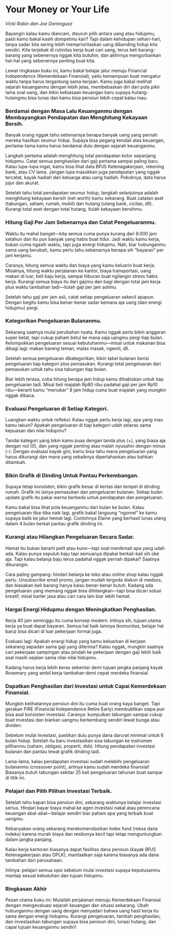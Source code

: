 # Your Money or Your Life
*Vicki Robin dan Joe Dominguez*

Bayangin kalau kamu diancam, disuruh pilih antara uang atau hidupmu, pasti kamu bakal kasih dompetmu kan? Tapi dalam kehidupan sehari-hari, tanpa sadar kita sering lebih memprioritaskan uang dibanding hidup kita sendiri. Kita terjebak di rutinitas kerja buat cari uang, terus beli barang-barang yang sebenernya nggak kita butuhin, dan akhirnya mengorbankan hal-hal yang sebenernya penting buat kita.

Lewat ringkasan buku ini, kamu bakal belajar jalur menuju Financial Independence (Kemerdekaan Finansial), yaitu kemampuan buat mengatur waktu tanpa harus tergantung sama kerjaan. Kamu juga bakal melihat sejarah keuanganmu dengan lebih jelas, membebaskan diri dari pola pikir lama soal uang, dan bikin kebiasaan keuangan baru supaya hutang-hutangmu bisa lunas dan kamu bisa pensiun lebih cepat kalau mau.

### Berdamai dengan Masa Lalu Keuanganmu dengan Membayangkan Pendapatan dan Menghitung Kekayaan Bersih.
Banyak orang nggak tahu sebenarnya berapa banyak uang yang pernah mereka hasilkan seumur hidup. Supaya bisa pegang kendali atas keuangan, pertama-tama kamu harus berdamai dulu dengan sejarah keuanganmu.

Langkah pertama adalah menghitung total pendapatan kotor sepanjang hidupmu. Catat semua penghasilan dari gaji pertama sampai paling baru. Kalau lupa-lupa ingat, kamu bisa lihat data BPJS Ketenagakerjaan, rekening bank, atau CV lama. Jangan lupa masukkan juga pendapatan yang nggak tercatat, kayak hadiah dari keluarga atau uang hadiah. Pokoknya, data harus jujur dan akurat.

Setelah tahu total pendapatan seumur hidup, langkah selanjutnya adalah menghitung kekayaan bersih (net worth) kamu sekarang. Buat catatan aset (tabungan, saham, rumah, mobil) dan hutang (utang bank, cicilan, dll). Kurangi total aset dengan total hutang, itulah kekayaan bersihmu.

### Hitung Gaji Per Jam Sebenarnya dan Catat Pengeluaranmu.
Waktu itu mahal banget—kita semua cuma punya kurang dari 9.000 jam setahun dan itu pun banyak yang habis buat tidur. Jadi waktu kamu kerja, bukan cuma ngasih waktu, tapi juga energi hidupmu. Nah, biar hubunganmu sama uang berubah, kamu perlu tahu sebenarnya berapa sih “bayaran” per jam kerjamu.

Caranya, hitung semua waktu dan biaya yang kamu keluarin buat kerja. Misalnya, hitung waktu perjalanan ke kantor, biaya transportasi, uang makan di luar, beli baju kerja, sampai hiburan buat ngilangin stress habis kerja. Kurangi semua biaya itu dari gajimu dan bagi dengan total jam kerja plus waktu tambahan tadi—itulah gaji per jam aslimu.

Setelah tahu gaji per jam asli, catat setiap pengeluaran sekecil apapun. Dengan begitu kamu bisa benar-benar sadar kemana aja uang (dan energi hidupmu) pergi.

### Kategorikan Pengeluaran Bulananmu.
Sekarang saatnya mulai perubahan nyata. Kamu nggak perlu bikin anggaran super ketat, tapi cukup paham betul ke mana saja uangmu pergi tiap bulan. Kelompokkan pengeluaran sesuai kebutuhanmu—misal untuk makanan bisa dibagi lagi: makan bareng teman, malas masak, ngemil, dll.

Setelah semua pengeluaran dikategorikan, bikin tabel bulanan berisi pengeluaran tiap kategori plus pemasukan. Kurangi total pengeluaran dari pemasukan untuk tahu sisa tabungan tiap bulan.

Biar lebih terasa, coba hitung berapa jam hidup kamu dihabiskan untuk tiap pengeluaran tadi. Misal beli majalah Rp80 ribu padahal gaji per jam Rp10 ribu—berarti kamu “menukar” 8 jam hidup cuma buat majalah yang mungkin nggak dibaca.

### Evaluasi Pengeluaran di Setiap Kategori.
Luangkan waktu untuk refleksi: Kalau nggak perlu kerja lagi, apa yang mau kamu lakuin? Apakah pengeluaran di tiap kategori udah selaras sama kepuasan dan nilai hidupmu?

Tandai kategori yang bikin kamu puas dengan tanda plus (+), yang biasa aja dengan nol (0), dan yang nggak penting atau malah nyusahin dengan minus (-). Dengan evaluasi kayak gini, kamu bisa tahu mana pengeluaran yang harus dikurangi dan mana yang sebaiknya dipertahankan atau bahkan ditambah.

### Bikin Grafik di Dinding Untuk Pantau Perkembangan.
Supaya tetap konsisten, bikin grafik besar di kertas dan tempel di dinding rumah. Grafik ini isinya pemasukan dan pengeluaran bulanan. Setiap bulan update grafik itu pakai warna berbeda untuk pendapatan dan pengeluaran.

Kamu bakal bisa lihat pola keuanganmu dari bulan ke bulan. Kalau pengeluaran tiba-tiba naik lagi, grafik bakal langsung “ngomel” ke kamu supaya balik ke jalur hemat lagi. Contohnya Elaine yang berhasil lunas utang dalam 4 bulan berkat pantau grafik dinding ini.

### Kurangi atau Hilangkan Pengeluaran Secara Sadar.
Hemat itu bukan berarti pelit atau kuno—tapi soal menikmati apa yang udah ada. Kalau punya sepuluh baju tapi semuanya dipakai berkali-kali sih oke aja. Tapi kalau belanja baju terus padahal nggak pernah dipakai? Saatnya dikurangin.

Cara paling gampang: hindari belanja ke toko atau online shop kalau nggak perlu. Unsubscribe email promo, jangan mudah tergoda diskon di medsos, dan biasakan beli barang hanya kalau benar-benar butuh. Kadang ada pengeluaran yang memang nggak bisa dihilangkan—tapi bisa dicari solusi kreatif, misal barter jasa atau cari cara lain biar lebih hemat.

### Hargai Energi Hidupmu dengan Meningkatkan Penghasilan.
Kerja 40 jam seminggu itu cuma konsep modern. Intinya sih, tujuan utama kerja ya buat dapat bayaran. Semua hal baik lainnya (komunitas, belajar hal baru) bisa dicari di luar pekerjaan formal juga.

Evaluasi lagi: Apakah energi hidup yang kamu keluarkan di kerjaan sekarang sepadan sama gaji yang diterima? Kalau nggak, mungkin saatnya cari pekerjaan sampingan atau pindah ke pekerjaan dengan gaji lebih baik asal masih sejalan sama nilai-nilai hidupmu.

Kadang harus kerja lebih keras sebentar demi tujuan jangka panjang kayak Rosemary yang ambil kerja tambahan demi cepat merdeka finansial.

### Dapatkan Penghasilan dari Investasi untuk Capai Kemerdekaan Finansial.
Mungkin kelihatannya pensiun dini itu cuma buat orang kaya banget. Tapi gerakan FIRE (Financial Independence Retire Early) membuktikan siapa pun bisa asal konsisten investasi. Caranya: kumpulkan tabungan sampai cukup buat investasi dan biarkan uangmu berkembang sendiri lewat bunga atau dividen.

Sebelum mulai investasi, pastikan dulu punya dana darurat minimal untuk 6 bulan hidup. Setelah itu baru investasikan sisa tabungan ke instrumen pilihanmu (saham, obligasi, properti, dsb). Hitung pendapatan investasi bulanan dan pantau lewat grafik dinding tadi.

Lama-lama, kalau pendapatan investasi sudah melebihi pengeluaran bulananmu (crossover point), artinya kamu sudah merdeka finansial! Biasanya butuh tabungan sekitar 25 kali pengeluaran tahunan buat sampai di titik ini.

### Pelajari dan Pilih Pilihan Investasi Terbaik.
Setelah tahu kapan bisa pensiun dini, sekarang waktunya belajar investasi serius. Hindari bayar biaya mahal ke agen investasi nakal atau perencana keuangan abal-abal—belajar sendiri biar paham apa yang terbaik buat uangmu.

Kebanyakan orang sekarang merekomendasikan index fund (reksa dana indeks) karena murah biaya dan resikonya kecil tapi tetap menguntungkan dalam jangka panjang.

Kalau kerja kantoran biasanya dapat fasilitas dana pensiun (kayak BPJS Ketenagakerjaan atau DPLK), manfaatkan saja karena biasanya ada dana tambahan dari perusahaan.

Intinya: pelajari semua opsi sebelum mulai investasi supaya keputusanmu mantap sesuai kebutuhan dan tujuan hidupmu.

### Ringkasan Akhir
Pesan utama buku ini:
Mulailah perjalanan menuju Kemerdekaan Finansial dengan mengevaluasi sejarah keuangan dan situasi sekarang. Ubah hubunganmu dengan uang dengan menyadari bahwa uang hasil kerja itu sama dengan energi hidupmu. Kurangi pengeluaran, tambah penghasilan, dan investasikan tabungan supaya bisa pensiun dini, lunasi hutang, dan capai tujuan keuanganmu sendiri!
